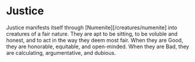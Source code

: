 # Justice #

Justice manifests itself through [Numenite][/creatures/numenite] into
creatures of a fair nature. They are apt to be sitting, to be voluble
and honest, and to act in the way they deem most fair. When they are
Good, they are honorable, equitable, and open-minded. When they are
Bad, they are calculating, argumentative, and dubious.
